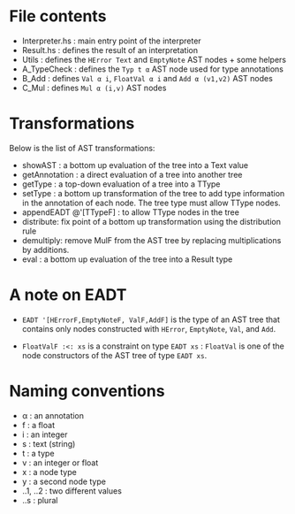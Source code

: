 # File contents

- Interpreter.hs : main entry point of the interpreter
- Result.hs : defines the result of an interpretation
- Utils : defines the `HError Text` and `EmptyNote` AST nodes + some helpers
- A_TypeCheck : defines the `Typ t α` AST node used for type annotations
- B_Add : defines `Val α i`, `FloatVal α i` and `Add α (v1,v2)` AST nodes
- C_Mul : defines `Mul α (i,v)` AST nodes

# Transformations

Below is the list of AST transformations:

- showAST : a bottom up evaluation of the tree into a Text value
- getAnnotation : a direct evaluation of a tree into another tree
- getType : a top-down evaluation of a tree into a TType
- setType : a bottom up transformation of the tree to add type information in the annotation of each node.  The tree type must allow TType nodes.
- appendEADT @'[TTypeF] : to allow TType nodes in the tree
- distribute: fix point of a bottom up transformation using the distribution rule
- demultiply: remove MulF from the AST tree by replacing multiplications by additions.
- eval : a bottom up evaluation of the tree into a Result type


# A note on EADT

- `EADT '[HErrorF,EmptyNoteF, ValF,AddF]` is the type of an AST tree that contains only nodes constructed with `HError`, `EmptyNote`, `Val`, and `Add`.

- `FloatValF :<: xs` is a constraint on type `EADT xs` : `FloatVal` is one of the node constructors of the AST tree of type `EADT xs`.


# Naming conventions

- α : an annotation
- f : a float
- i : an integer
- s : text (string)
- t : a type
- v : an integer or float
- x : a node type
- y : a second node type
- ..1, ..2 : two different values
- ..s : plural